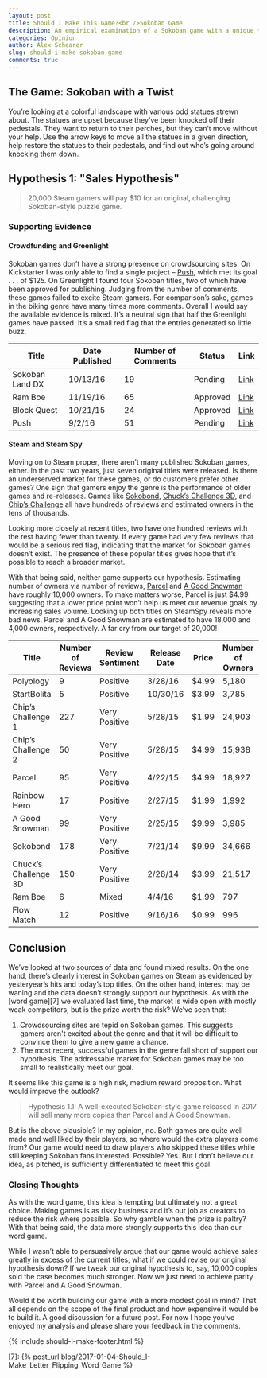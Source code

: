 ```yaml
---
layout: post
title: Should I Make This Game?<br />Sokoban Game
description: An empirical examination of a Sokoban game with a unique twist.
categories: Opinion
author: Alex Schearer
slug: should-i-make-sokoban-game
comments: true
---
```


## The Game: Sokoban with a Twist
You’re looking at a colorful landscape with various odd statues strewn about. The statues are upset because they’ve been knocked off their pedestals. They want to return to their perches, but they can’t move without your help. Use the arrow keys to move all the statues in a given direction, help restore the statues to their pedestals, and find out who’s going around knocking them down.


## Hypothesis 1: "Sales Hypothesis"
  > 20,000 Steam gamers will pay $10 for an original, challenging Sokoban-style puzzle game.

### Supporting Evidence
#### Crowdfunding and Greenlight
Sokoban games don’t have a strong presence on crowdsourcing sites. On Kickstarter I was only able to find a single project – [Push][1], which met its goal . . . of $125. On Greenlight I found four Sokoban titles, two of which have been approved for publishing. Judging from the number of comments, these games failed to excite Steam gamers. For comparison’s sake, games in the biking genre have many times more comments. Overall I would say the available evidence is mixed. It’s a neutral sign that half the Greenlight games have passed. It’s a small red flag that the entries generated so little buzz.

|Title|Date Published|Number of Comments|Status|Link|
|-|-|-|-|-|
|Sokoban Land DX|10/13/16|19|Pending|[Link](https://steamcommunity.com/sharedfiles/filedetails/?id=763161789)|
|Ram Boe|11/19/16|65|Approved|[Link](https://steamcommunity.com/sharedfiles/filedetails/?id=558103020)|
|Block Quest|10/21/15|24|Approved|[Link](https://steamcommunity.com/sharedfiles/filedetails/?id=539510254)|
|Push|9/2/16|51|Pending|[Link](https://steamcommunity.com/sharedfiles/filedetails/?id=756857911)|

#### Steam and Steam Spy
Moving on to Steam proper, there aren’t many published Sokoban games, either. In the past two years, just seven original titles were released. Is there an underserved market for these games, or do customers prefer other games? One sign that gamers enjoy the genre is the performance of older games and re-releases. Games like [Sokobond][2], [Chuck’s Challenge 3D][3], and [Chip’s Challenge][4] all have hundreds of reviews and estimated owners in the tens of thousands.

Looking more closely at recent titles, two have one hundred reviews with the rest having fewer than twenty. If every game had very few reviews that would be a serious red flag, indicating that the market for Sokoban games doesn’t exist. The presence of these popular titles gives hope that it’s possible to reach a broader market.

With that being said, neither game supports our hypothesis. Estimating number of owners via number of reviews, [Parcel][5] and [A Good Snowman][6] have roughly 10,000 owners. To make matters worse, Parcel is just $4.99 suggesting that a lower price point won’t help us meet our revenue goals by increasing sales volume. Looking up both titles on SteamSpy reveals more bad news. Parcel and A Good Snowman are estimated to have 18,000 and 4,000 owners, respectively. A far cry from our target of 20,000!

|Title|Number of Reviews|Review Sentiment|Release Date|Price|Number of Owners|Steam|
|-|-|-|-|-|-|-|
|Polyology|9|Positive|3/28/16|$4.99|5,180|[Link](http://store.steampowered.com/app/450650/)|
|StartBolita|5|Positive|10/30/16|$3.99|3,785|[Link](http://store.steampowered.com/app/364850)|
|Chip’s Challenge 1|227|Very Positive|5/28/15|$1.99|24,903|[Link](http://store.steampowered.com/app/346850)|
|Chip’s Challenge 2|50|Very Positive|5/28/15|$4.99|15,938|[Link](http://store.steampowered.com/app/348300)|
|Parcel|95|Very Positive|4/22/15|$4.99|18,927|[Link](http://store.steampowered.com/app/316080)|
|Rainbow Hero|17|Positive|2/27/15|$1.99|1,992|[Link](http://store.steampowered.com/app/343570)|
|A Good Snowman|99|Very Positive|2/25/15|$9.99|3,985|[Link](http://store.steampowered.com/app/316610)|
|Sokobond|178|Very Positive|7/21/14|$9.99|34,666|[Link](http://store.steampowered.com/app/290260)|
|Chuck’s Challenge 3D|150|Very Positive|2/28/14|$3.99|21,517|[Link](http://store.steampowered.com/app/262590)|
|Ram Boe|6|Mixed|4/4/16|$1.99|797|[Link](http://store.steampowered.com/app/454720)|
|Flow Match|12|Positive|9/16/16|$0.99|996|[Link](http://store.steampowered.com/app/518320)|

## Conclusion
We’ve looked at two sources of data and found mixed results. On the one hand, there’s clearly interest in Sokoban games on Steam as evidenced by yesteryear’s hits and today’s top titles. On the other hand, interest may be waning and the data doesn’t strongly support our hypothesis. As with the [word game][7] we evaluated last time, the market is wide open with mostly weak competitors, but is the prize worth the risk? We’ve seen that:

  1. Crowdsourcing sites are tepid on Sokoban games. This suggests gamers aren't excited about the genre and that it will be difficult to convince them to give a new game a chance.
  1. The most recent, successful games in the genre fall short of support our hypothesis. The addressable market for Sokoban games may be too small to realistically meet our goal.

It seems like this game is a high risk, medium reward proposition. What would improve the outlook?

  > Hypothesis 1.1: A well-executed Sokoban-style game released in 2017 will sell many more copies than Parcel and A Good Snowman.

But is the above plausible? In my opinion, no. Both games are quite well made and well liked by their players, so where would the extra players come from? Our game would need to draw players who skipped these titles while still keeping Sokoban fans interested. Possible? Yes. But I don’t believe our idea, as pitched, is sufficiently differentiated to meet this goal. 


### Closing Thoughts
As with the word game, this idea is tempting but ultimately not a great choice. Making games is as risky business and it’s our job as creators to reduce the risk where possible. So why gamble when the prize is paltry? With that being said, the data more strongly supports this idea than our word game. 

While I wasn’t able to persuasively argue that our game would achieve sales greatly in excess of the current titles, what if we could revise our original hypothesis down? If we tweak our original hypothesis to, say, 10,000 copies sold the case becomes much stronger. Now we just need to achieve parity with Parcel and A Good Snowman.

Would it be worth building our game with a more modest goal in mind? That all depends on the scope of the final product and how expensive it would be to build it. A good discussion for a future post. For now I hope you’ve enjoyed my analysis and please share your feedback in the comments.

{% include should-i-make-footer.html %}

[1]: https://www.kickstarter.com/projects/1974233440/push-0
[2]: http://store.steampowered.com/app/290260
[3]: http://store.steampowered.com/app/262590
[4]: http://store.steampowered.com/app/346850
[5]: http://store.steampowered.com/app/316080
[6]: http://store.steampowered.com/app/262590
[7]: {% post_url blog/2017-01-04-Should_I-Make_Letter_Flipping_Word_Game %}